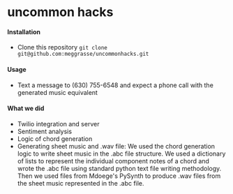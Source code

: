 # uncommon hacks


#### Installation
- Clone this repository ```git clone git@github.com:meggrasse/uncommonhacks.git```

#### Usage 
- Text a message to (630) 755-6548 and expect a phone call with the generated music equivalent

#### What we did
- Twilio integration and server
- Sentiment analysis
- Logic of chord generation
- Generating sheet music and .wav file: We used the chord generation logic to write sheet music in the .abc file structure. We used a dictionary of lists to represent the individual component notes of a chord and wrote the .abc file using standard python text file writing methodology. Then we used files from Mdoege's PySynth to produce .wav files from the sheet music represented in the .abc file.   